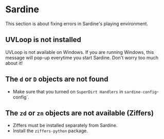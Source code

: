 # Sardine

This section is about fixing errors in Sardine's playing environment.

## UVLoop is not installed

UVLoop is not available on Windows. If you are running Windows, this message will pop-up everytime
you start Sardine. Don't worry too much about it!

## The `d` or `D` objects are not found

* Make sure that you turned on `SuperDirt Handlers` in `sardine-config`-config`.

## The `zd` or `zn` objects are not available (Ziffers)

* Ziffers must be installed separately from Sardine. 
* Install the `ziffers-python` package.
